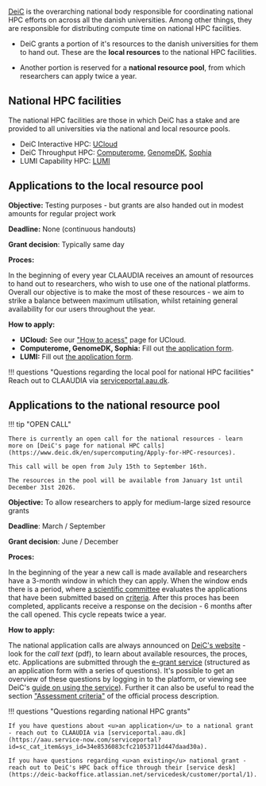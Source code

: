 
 [DeiC](https://www.deic.dk/en/about-deic) is the overarching national body responsible for coordinating national HPC efforts on across all the danish universities. Among other things, they are responsible for distributing compute time on national HPC facilities.

 - DeiC grants a portion of it's resources to the danish universities for them to hand out. These are the **local resources** to the national HPC facilities.

 - Another portion is reserved for a **national resource pool**, from which researchers can apply twice a year.

## National HPC facilities

The national HPC facilities are those in which DeiC has a stake and are provided to all universities via the national and local resource pools.

- DeiC Interactive HPC: [UCloud](/ucloud)
- DeiC Throughput HPC: [Computerome](https://computerome.dk/about), [GenomeDK](https://genome.au.dk/), [Sophia](https://dtu-sophia.github.io/docs/)
- LUMI Capability HPC: [LUMI](/external-hpc/lumi)

## Applications to the local resource pool

**Objective:** Testing purposes - but grants are also handed out in modest amounts for regular project work

**Deadline:** None (continuous handouts)

**Grant decision**: Typically same day

**Proces:**

In the beginning of every year CLAAUDIA receives an amount of resources to hand out to researchers, who wish to use one of the national platforms. Overall our objective is to make the most of these resources - we aim to strike a balance between maximum utilisation, whilst retaining general availability for our users throughout the year.

**How to apply:**

* **UCloud:** See our ["How to acess"](/ucloud/how-to-access) page for UCloud.
* **Computerome, GenomeDK, Sophia:** Fill out [the application form](https://forms.office.com/e/DxRA4hPK84).
* **LUMI:** Fill out [the application form](https://forms.office.com/e/4XC48iVu4S).


!!! questions "Questions regarding the local pool for national HPC facilities"
    Reach out to CLAAUDIA via [serviceportal.aau.dk](https://aau.service-now.com/serviceportal?id=sc_cat_item&sys_id=34e8536083cfc21053711d447daad30a).

## Applications to the national resource pool

!!! tip "OPEN CALL"
    
    There is currently an open call for the national resources - learn more on [DeiC's page for national HPC calls](https://www.deic.dk/en/supercomputing/Apply-for-HPC-resources).

    This call will be open from July 15th to September 16th.

    The resources in the pool will be available from January 1st until December 31st 2026.

**Objective:** To allow researchers to apply for medium-large sized resource grants

**Deadline**: March / September

**Grant decision**: June / December

**Proces:**

In the beginning of the year a new call is made available and researchers have a 3-month window in which they can apply. When the window ends there is a period, where [a scientific committee](https://www.deic.dk/en/supercomputing/Apply-for-HPC-resources/E-resource-committee) evaluates the applications that have been submitted based on [criteria](https://www.deic.dk/sites/default/files/Proces%20for%20national%20call%20for%20e-resources.pdf#page=10). After this proces has been completed, applicants receive a response on the decision - 6 months after the call opened. This cycle repeats twice a year.

**How to apply:**

The national application calls are always announced on [DeiC's website](https://www.deic.dk/en/supercomputing/Apply-for-HPC-resources) - look for the *call text* (pdf), to learn about available resources, the proces, etc. Applications are submitted through the [e-grant service](https://www.e-grant.dk/) (structured as an application form with a series of questions). It's possible to get an overview of these questions by logging in to the platform, or viewing see DeiC's [guide on using the service](https://www.deic.dk/sites/default/files/documents/PDF/E-resource%20Application%20Guide%20v%201.3.pdf)). Further it can also be useful to read the section ["Assessment criteria"](https://www.deic.dk/sites/default/files/Proces%20for%20national%20call%20for%20e-resources.pdf#page=10) of the official process description.

!!! questions "Questions regarding national HPC grants"

    If you have questions about <u>an application</u> to a national grant - reach out to CLAAUDIA via [serviceportal.aau.dk](https://aau.service-now.com/serviceportal?id=sc_cat_item&sys_id=34e8536083cfc21053711d447daad30a).

    If you have questions regarding <u>an existing</u> national grant - reach out to DeiC's HPC back office through their [service desk](https://deic-backoffice.atlassian.net/servicedesk/customer/portal/1).
